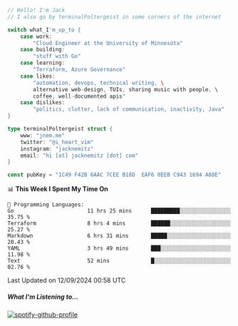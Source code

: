 ```go
// Hello! I'm Jack
// I also go by terminalPoltergeist in some corners of the internet

switch what_I'm_up_to {
    case work:
        "Cloud Engineer at the University of Minnesota"
    case building:
        "stuff with Go"
    case learning:
        "Terraform, Azure Governance"
    case likes:
        "automation, devops, technical writing, \
        alternative web-design, TUIs, sharing music with people, \
        coffee, well-documented apis"
    case dislikes:
        "politics, clutter, lack of communication, inactivity, Java"
}

type terminalPoltergeist struct {
    www: "jnem.me"
    twitter: "@i_heart_vim"
    instagram: "jacknemitz"
    email: "hi [at] jacknemitz [dot] com"
}

const pubKey = "1C49 F42B 6AAC 7CEE B18D  EAF6 0EEB C943 1694 A88E"
```

<!--START_SECTION:waka-->
📊 **This Week I Spent My Time On** 

```text
💬 Programming Languages: 
Go                       11 hrs 25 mins      █████████░░░░░░░░░░░░░░░░   35.75 % 
Terraform                8 hrs 4 mins        ██████░░░░░░░░░░░░░░░░░░░   25.27 % 
Markdown                 6 hrs 31 mins       █████░░░░░░░░░░░░░░░░░░░░   20.43 % 
YAML                     3 hrs 49 mins       ███░░░░░░░░░░░░░░░░░░░░░░   11.98 % 
Text                     52 mins             █░░░░░░░░░░░░░░░░░░░░░░░░   02.76 % 
```


 Last Updated on 12/09/2024 00:58 UTC
<!--END_SECTION:waka-->

##### What I'm Listening to...

[![spotify-github-profile](https://jnem.me/listening-item?maxAge=2592000)](https://jnem.me/listening)
